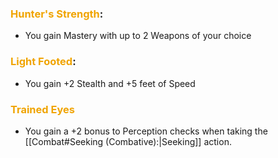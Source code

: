 ### <span style="font-weight:bold;color:rgb(240, 164, 0)">Hunter's Strength</span>:
- You gain Mastery with up to 2 Weapons of your choice
### <span style="font-weight:bold;color:rgb(240, 164, 0)">Light Footed</span>:
- You gain +2 Stealth and +5 feet of Speed
### <span style="font-weight:bold;color:rgb(240, 164, 0)">Trained Eyes</span>
- You gain a +2 bonus to Perception checks when taking the [[Combat#Seeking (<span style="font-weight bold; color rgb(235, 33, 53)">Combative</span>):|Seeking]] action.
